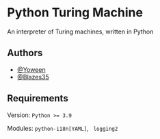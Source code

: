 # Python Turing Machine

An interpreter of Turing machines, written in Python
## Authors

- [@Yoween](https://github.com/Yoween)
- [@Blazes35](https://github.com/Blazes35)
## Requirements

Version: `Python >= 3.9`

Modules: `python-i18n[YAML]`, ` logging2`
